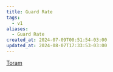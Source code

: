 ```yaml
---
title: Guard Rate
tags:
  - v1
aliases:
  - Guard Rate
created_at: 2024-07-09T00:51:54-03:00
updated_at: 2024-08-07T17:33:53-03:00
---
```


[Toram](../../../../rascunhos/2024/07/26/Toram.md)
